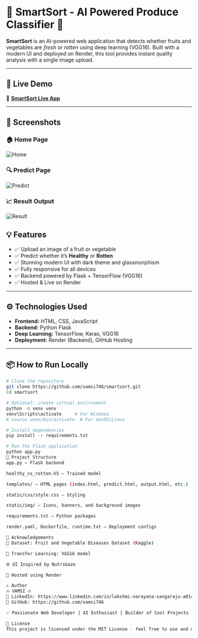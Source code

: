 # 🥦 SmartSort - AI Powered Produce Classifier 🍎

**SmartSort** is an AI-powered web application that detects whether fruits and vegetables are *fresh* or *rotten* using deep learning (VGG16). Built with a modern UI and deployed on Render, this tool provides instant quality analysis with a single image upload.

---

## 🚀 Live Demo

🔗 **[SmartSort Live App](https://smartsort-backend.onrender.com)**

---

## 📸 Screenshots

### 🏠 Home Page  
![Home](https://raw.githubusercontent.com/vamsi746/smartsort/main/static/img/home.png)

### 🔍 Predict Page  
![Predict](https://raw.githubusercontent.com/vamsi746/smartsort/main/static/img/predict.png)

### 📈 Result Output  
![Result](https://raw.githubusercontent.com/vamsi746/smartsort/main/static/img/result.png)


## 💡 Features

- ✅ Upload an image of a fruit or vegetable  
- ✅ Predict whether it’s **Healthy** or **Rotten**  
- ✅ Stunning modern UI with dark theme and glassmorphism  
- ✅ Fully responsive for all devices  
- ✅ Backend powered by Flask + TensorFlow (VGG16)  
- ✅ Hosted & Live on Render

---

## ⚙️ Technologies Used

- **Frontend:** HTML, CSS, JavaScript  
- **Backend:** Python Flask  
- **Deep Learning:** TensorFlow, Keras, VGG16  
- **Deployment:** Render (Backend), GitHub Hosting  

---

## 📦 How to Run Locally

```bash
# Clone the repository
git clone https://github.com/vamsi746/smartsort.git
cd smartsort

# Optional: create virtual environment
python -m venv venv
venv\Scripts\activate     # For Windows
# source venv/bin/activate  # For macOS/Linux

# Install dependencies
pip install -r requirements.txt

# Run the Flask application
python app.py
📁 Project Structure
app.py — Flask backend

healthy_vs_rotten.h5 — Trained model

templates/ — HTML pages (index.html, predict.html, output.html, etc.)

static/css/style.css — Styling

static/img/ — Icons, banners, and background images

requirements.txt — Python packages

render.yaml, Dockerfile, runtime.txt — Deployment configs

🙌 Acknowledgements
🍏 Dataset: Fruit and Vegetable Diseases Dataset (Kaggle)

🧠 Transfer Learning: VGG16 model

🌐 UI Inspired by NutriGaze

🚀 Hosted using Render

✍️ Author
🔥 VAMSI 🔥
💼 LinkedIn: https://www.linkedin.com/in/lakshmi-narayana-sangaraju-a814472b6/
🐙 GitHub: https://github.com/vamsi746

💡 Passionate Web Developer | AI Enthusiast | Builder of Cool Projects

📄 License
This project is licensed under the MIT License - feel free to use and modify!

